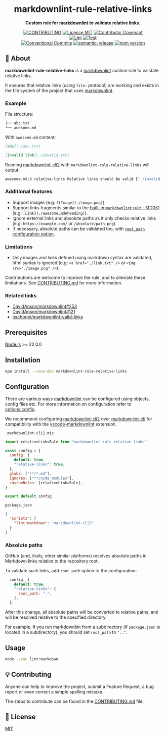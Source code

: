 <h1 align="center">markdownlint-rule-relative-links</h1>

<p align="center">
  <strong>Custom rule for <a href="https://github.com/DavidAnson/markdownlint">markdownlint</a> to validate relative links.</strong>
</p>

<p align="center">
  <a href="./CONTRIBUTING.md"><img src="https://img.shields.io/badge/PRs-welcome-brightgreen.svg?style=flat" alt="CONTRIBUTING" /></a>
  <a href="./LICENSE"><img src="https://img.shields.io/badge/licence-MIT-blue.svg" alt="Licence MIT"/></a>
  <a href="./CODE_OF_CONDUCT.md"><img src="https://img.shields.io/badge/Contributor%20Covenant-v2.0%20adopted-ff69b4.svg" alt="Contributor Covenant" /></a>
  <br />
  <a href="https://github.com/theoludwig/markdownlint-rule-relative-links/actions/workflows/lint.yml"><img src="https://github.com/theoludwig/markdownlint-rule-relative-links/actions/workflows/lint.yml/badge.svg?branch=develop" alt="Lint" /></a>
  <a href="https://github.com/theoludwig/markdownlint-rule-relative-links/actions/workflows/test.yml"><img src="https://github.com/theoludwig/markdownlint-rule-relative-links/actions/workflows/test.yml/badge.svg?branch=develop" alt="Test" /></a>
  <br />
  <a href="https://conventionalcommits.org"><img src="https://img.shields.io/badge/Conventional%20Commits-1.0.0-yellow.svg" alt="Conventional Commits" /></a>
  <a href="https://github.com/semantic-release/semantic-release"><img src="https://img.shields.io/badge/%20%20%F0%9F%93%A6%F0%9F%9A%80-semantic--release-e10079.svg" alt="semantic-release" /></a>
  <a href="https://www.npmjs.com/package/markdownlint-rule-relative-links"><img src="https://img.shields.io/npm/v/markdownlint-rule-relative-links.svg" alt="npm version"></a>
</p>

## 📜 About

**markdownlint-rule-relative-links** is a [markdownlint](https://github.com/DavidAnson/markdownlint) custom rule to validate relative links.

It ensures that relative links (using `file:` protocol) are working and exists in the file system of the project that uses [markdownlint](https://github.com/DavidAnson/markdownlint).

### Example

File structure:

```txt
├── abc.txt
└── awesome.md
```

With `awesome.md` content:

```md
[abc](./abc.txt)

[Invalid link](./invalid.txt)
```

Running [markdownlint-cli2](https://github.com/DavidAnson/markdownlint-cli2) with `markdownlint-rule-relative-links` will output:

```sh
awesome.md:3 relative-links Relative links should be valid ["./invalid.txt" should exist in the file system]
```

### Additional features

- Support images (e.g: `![Image](./image.png)`).
- Support links fragments similar to the [built-in `markdownlint` rule - MD051](https://github.com/DavidAnson/markdownlint/blob/main/doc/md051.md) (e.g: `[Link](./awesome.md#heading)`).
- Ignore external links and absolute paths as it only checks relative links (e.g: `https://example.com/` or `/absolute/path.png`).
- If necessary, absolute paths can be validated too, with [`root_path` configuration option](#absolute-paths).

### Limitations

- Only images and links defined using markdown syntax are validated, html syntax is ignored (e.g: `<a href="./link.txt" />` or `<img src="./image.png" />`).

Contributions are welcome to improve the rule, and to alleviate these limitations. See [CONTRIBUTING.md](/CONTRIBUTING.md) for more information.

### Related links

- [DavidAnson/markdownlint#253](https://github.com/DavidAnson/markdownlint/issues/253)
- [DavidAnson/markdownlint#121](https://github.com/DavidAnson/markdownlint/issues/121)
- [nschonni/markdownlint-valid-links](https://github.com/nschonni/markdownlint-valid-links)

## Prerequisites

[Node.js](https://nodejs.org/) >= 22.0.0

## Installation

```sh
npm install --save-dev markdownlint-rule-relative-links
```

## Configuration

There are various ways [markdownlint](https://github.com/DavidAnson/markdownlint) can be configured using objects, config files etc. For more information on configuration refer to [options.config](https://github.com/DavidAnson/markdownlint#optionsconfig).

We recommend configuring [markdownlint-cli2](https://github.com/DavidAnson/markdownlint-cli2) over [markdownlint-cli](https://github.com/igorshubovych/markdownlint-cli) for compatibility with the [vscode-markdownlint](https://github.com/DavidAnson/vscode-markdownlint) extension.

`.markdownlint-cli2.mjs`

```js
import relativeLinksRule from "markdownlint-rule-relative-links"

const config = {
  config: {
    default: true,
    "relative-links": true,
  },
  globs: ["**/*.md"],
  ignores: ["**/node_modules"],
  customRules: [relativeLinksRule],
}

export default config
```

`package.json`

```json
{
  "scripts": {
    "lint:markdown": "markdownlint-cli2"
  }
}
```

### Absolute paths

GitHub (and, likely, other similar platforms) resolves absolute paths in Markdown links relative to the repository root.

To validate such links, add `root_path` option to the configuration:

```js
  config: {
    default: true,
    "relative-links": {
      root_path: ".",
    },
  },
```

After this change, all absolute paths will be converted to relative paths, and will be resolved relative to the specified directory.

For example, if you run markdownlint from a subdirectory (if `package.json` is located in a subdirectory), you should set `root_path` to `".."`.

## Usage

```sh
node --run lint:markdown
```

## 💡 Contributing

Anyone can help to improve the project, submit a Feature Request, a bug report or even correct a simple spelling mistake.

The steps to contribute can be found in the [CONTRIBUTING.md](/CONTRIBUTING.md) file.

## 📄 License

[MIT](/LICENSE)

